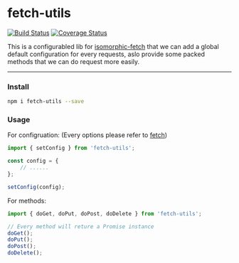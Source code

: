 # fetch-utils
[![Build Status](https://travis-ci.org/zslucky/fetch-utils.svg?branch=master)](https://travis-ci.org/zslucky/fetch-utils)
[![Coverage Status](https://coveralls.io/repos/github/zslucky/fetch-utils/badge.svg?branch=master)](https://coveralls.io/github/zslucky/fetch-utils?branch=master)

This is a configurabled lib for [isomorphic-fetch](https://github.com/matthew-andrews/isomorphic-fetch) that we can add a global default configuration for every requests, aslo provide some packed methods that we can do request more easily.

---
### Install
```sh
npm i fetch-utils --save
```

### Usage
For configruation: (Every options please refer to [fetch](https://github.com/github/fetch))
```javascript
import { setConfig } from 'fetch-utils';

const config = {
    // ......
};

setConfig(config);
```

For methods:
```javascript
import { doGet, doPut, doPost, doDelete } from 'fetch-utils';

// Every method will reture a Promise instance
doGet(); 
doPut();
doPost();
doDelete();
```